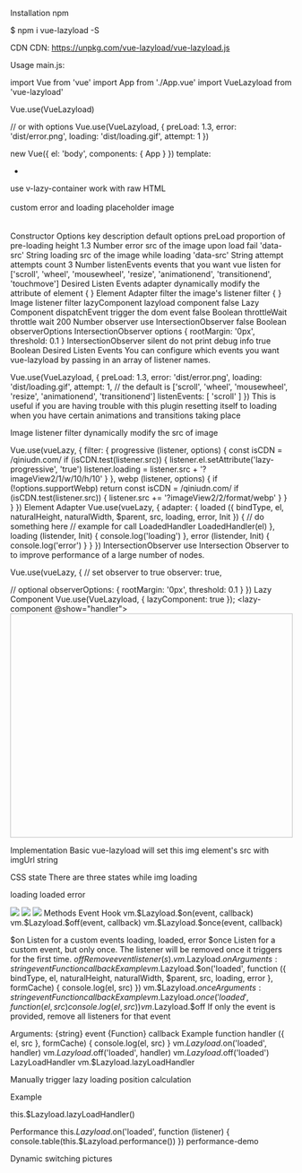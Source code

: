Installation
npm
 
$ npm i vue-lazyload -S
 
CDN
CDN: https://unpkg.com/vue-lazyload/vue-lazyload.js

<script src="https://unpkg.com/vue-lazyload/vue-lazyload.js"></script>
<script>
  Vue.use(VueLazyload)
  ...
</script> 
 
Usage
main.js:

 
import Vue from 'vue'
import App from './App.vue'
import VueLazyload from 'vue-lazyload'
 
Vue.use(VueLazyload)
 
// or with options
Vue.use(VueLazyload, {
  preLoad: 1.3,
  error: 'dist/error.png',
  loading: 'dist/loading.gif',
  attempt: 1
})
 
new Vue({
  el: 'body',
  components: {
    App
  }
})
template:

<ul>
  <li v-for="img in list">
    <img v-lazy="img.src" >
  </li>
</ul>
use v-lazy-container work with raw HTML

<div v-lazy-container="{ selector: 'img' }">
  <img data-src="//domain.com/img1.jpg">
  <img data-src="//domain.com/img2.jpg">
  <img data-src="//domain.com/img3.jpg">  
</div>
custom error and loading placeholder image

<div v-lazy-container="{ selector: 'img', error: 'xxx.jpg', loading: 'xxx.jpg' }">
  <img data-src="//domain.com/img1.jpg">
  <img data-src="//domain.com/img2.jpg">
  <img data-src="//domain.com/img3.jpg">  
</div>
<div v-lazy-container="{ selector: 'img' }">
  <img data-src="//domain.com/img1.jpg" data-error="xxx.jpg">
  <img data-src="//domain.com/img2.jpg" data-loading="xxx.jpg">
  <img data-src="//domain.com/img3.jpg">  
</div>
Constructor Options
key	description	default	options
preLoad	proportion of pre-loading height	1.3	Number
error	src of the image upon load fail	'data-src'	String
loading	src of the image while loading	'data-src'	String
attempt	attempts count	3	Number
listenEvents	events that you want vue listen for	['scroll', 'wheel', 'mousewheel', 'resize', 'animationend', 'transitionend', 'touchmove']	Desired Listen Events
adapter	dynamically modify the attribute of element	{ }	Element Adapter
filter	the image's listener filter	{ }	Image listener filter
lazyComponent	lazyload component	false	Lazy Component
dispatchEvent	trigger the dom event	false	Boolean
throttleWait	throttle wait	200	Number
observer	use IntersectionObserver	false	Boolean
observerOptions	IntersectionObserver options	{ rootMargin: '0px', threshold: 0.1 }	IntersectionObserver
silent	do not print debug info	true	Boolean
Desired Listen Events
You can configure which events you want vue-lazyload by passing in an array of listener names.

Vue.use(VueLazyload, {
  preLoad: 1.3,
  error: 'dist/error.png',
  loading: 'dist/loading.gif',
  attempt: 1,
  // the default is ['scroll', 'wheel', 'mousewheel', 'resize', 'animationend', 'transitionend']
  listenEvents: [ 'scroll' ]
})
This is useful if you are having trouble with this plugin resetting itself to loading when you have certain animations and transitions taking place

Image listener filter
dynamically modify the src of image

Vue.use(vueLazy, {
    filter: {
      progressive (listener, options) {
          const isCDN = /qiniudn.com/
          if (isCDN.test(listener.src)) {
              listener.el.setAttribute('lazy-progressive', 'true')
              listener.loading = listener.src + '?imageView2/1/w/10/h/10'
          }
      },
      webp (listener, options) {
          if (!options.supportWebp) return
          const isCDN = /qiniudn.com/
          if (isCDN.test(listener.src)) {
              listener.src += '?imageView2/2/format/webp'
          }
      }
    }
})
Element Adapter
Vue.use(vueLazy, {
    adapter: {
        loaded ({ bindType, el, naturalHeight, naturalWidth, $parent, src, loading, error, Init }) {
            // do something here
            // example for call LoadedHandler
            LoadedHandler(el)
        },
        loading (listender, Init) {
            console.log('loading')
        },
        error (listender, Init) {
            console.log('error')
        }
    }
})
IntersectionObserver
use Intersection Observer to to improve performance of a large number of nodes.

Vue.use(vueLazy, {
  // set observer to true
  observer: true,
 
  // optional
  observerOptions: {
    rootMargin: '0px',
    threshold: 0.1
  }
})
Lazy Component
Vue.use(VueLazyload, {
  lazyComponent: true
});
<lazy-component @show="handler">
  <img class="mini-cover" :src="img.src" width="100%" height="400">
</lazy-component>
 
<script>
  {
    ...
    methods: {
      handler (component) {
        console.log('this component is showing')
      }
    }
 
  }
</script> 
Implementation
Basic
vue-lazyload will set this img element's src with imgUrl string

<script>
export default {
  data () {
    return {
      imgObj: {
        src: 'http://xx.com/logo.png',
        error: 'http://xx.com/error.png',
        loading: 'http://xx.com/loading-spin.svg'
      },
      imgUrl: 'http://xx.com/logo.png' // String
    }
  }
}
</script> 
 
<template>
  <div ref="container">
     <img v-lazy="imgUrl"/>
     <div v-lazy:background-image="imgUrl"></div>
 
     <!-- with customer error and loading -->
     <img v-lazy="imgObj"/>
     <div v-lazy:background-image="imgObj"></div>
 
     <!-- Customer scrollable element -->
     <img v-lazy.container ="imgUrl"/>
     <div v-lazy:background-image.container="img"></div>
 
    <!-- srcset -->
    <img v-lazy="'img.400px.jpg'" data-srcset="img.400px.jpg 400w, img.800px.jpg 800w, img.1200px.jpg 1200w">
    <img v-lazy="imgUrl" :data-srcset="imgUrl' + '?size=400 400w, ' + imgUrl + ' ?size=800 800w, ' + imgUrl +'/1200.jpg 1200w'" />
  </div>
</template>
CSS state
There are three states while img loading

loading loaded error

<img src="imgUrl" lazy="loading">
<img src="imgUrl" lazy="loaded">
<img src="imgUrl" lazy="error">
<style>
  img[lazy=loading] {
    /*your style here*/
  }
  img[lazy=error] {
    /*your style here*/
  }
  img[lazy=loaded] {
    /*your style here*/
  }
  /*
  or background-image
  */
  .yourclass[lazy=loading] {
    /*your style here*/
  }
  .yourclass[lazy=error] {
    /*your style here*/
  }
  .yourclass[lazy=loaded] {
    /*your style here*/
  }
</style> 
Methods
Event Hook
vm.$Lazyload.$on(event, callback) vm.$Lazyload.$off(event, callback) vm.$Lazyload.$once(event, callback)

$on Listen for a custom events loading, loaded, error
$once Listen for a custom event, but only once. The listener will be removed once it triggers for the first time.
$off Remove event listener(s).
vm.$Lazyload.$on
Arguments:
{string} event
{Function} callback
Example
vm.$Lazyload.$on('loaded', function ({ bindType, el, naturalHeight, naturalWidth, $parent, src, loading, error }, formCache) {
  console.log(el, src)
})
vm.$Lazyload.$once
Arguments:
{string} event
{Function} callback
Example
vm.$Lazyload.$once('loaded', function ({ el, src }) {
  console.log(el, src)
})
vm.$Lazyload.$off
If only the event is provided, remove all listeners for that event

Arguments:
{string} event
{Function} callback
Example
function handler ({ el, src }, formCache) {
  console.log(el, src)
}
vm.$Lazyload.$on('loaded', handler)
vm.$Lazyload.$off('loaded', handler)
vm.$Lazyload.$off('loaded')
LazyLoadHandler
vm.$Lazyload.lazyLoadHandler

Manually trigger lazy loading position calculation

Example
 
this.$Lazyload.lazyLoadHandler()
 
Performance
this.$Lazyload.$on('loaded', function (listener) {
  console.table(this.$Lazyload.performance())
})
performance-demo

Dynamic switching pictures
 <img v-lazy="lazyImg" :key="lazyImg.src">
